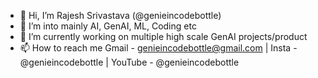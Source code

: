 - 👋 Hi, I’m Rajesh Srivastava (@genieincodebottle)
- 👀 I’m into mainly AI, GenAI, ML, Coding etc
- 🌱 I’m currently working on multiple high scale GenAI projects/product
- 📫 How to reach me Gmail - genieincodebottle@gmail.com | Insta - @genieincodebottle | YouTube - @genieincodebottle
<!---
genieincodebottle/genieincodebottle is a ✨ special ✨ repository because its `README.md` (this file) appears on your GitHub profile.
You can click the Preview link to take a look at your changes.
--->
